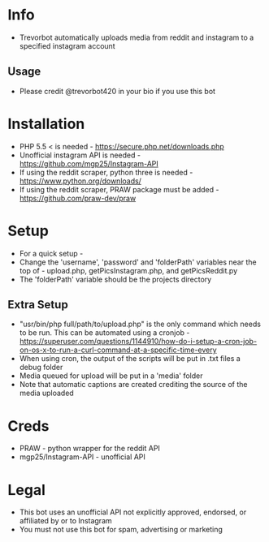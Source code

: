 
# Info
- Trevorbot automatically uploads media from reddit and instagram to a specified instagram account
## Usage
- Please credit @trevorbot420 in your bio if you use this bot

# Installation
- PHP 5.5 < is needed - https://secure.php.net/downloads.php
- Unofficial instagram API is needed - https://github.com/mgp25/Instagram-API
- If using the reddit scraper, python three is needed - https://www.python.org/downloads/
- If using the reddit scraper, PRAW package must be added - https://github.com/praw-dev/praw

# Setup
- For a quick setup -
- Change the 'username', 'password' and 'folderPath' variables near the top of - upload.php, getPicsInstagram.php, and getPicsReddit.py
- The 'folderPath' variable should be the projects directory
## Extra Setup
- "usr/bin/php full/path/to/upload.php" is the only command which needs to be run. This can be automated using a cronjob - https://superuser.com/questions/1144910/how-do-i-setup-a-cron-job-on-os-x-to-run-a-curl-command-at-a-specific-time-every
- When using cron, the output of the scripts will be put in .txt files a debug folder
- Media queued for upload will be put in a 'media' folder
- Note that automatic captions are created crediting the source of the media uploaded

# Creds
- PRAW - python wrapper for the reddit API
- mgp25/Instagram-API - unofficial API

# Legal
- This bot uses an unofficial API not explicitly approved, endorsed, or affiliated by or to Instagram
- You must not use this bot for spam, advertising or marketing

